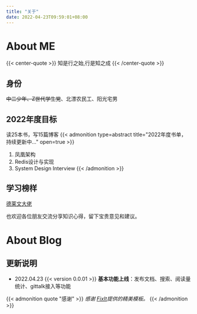 ```yaml
---
title: "关于"
date: 2022-04-23T09:59:01+08:00
---
```

# About ME
{{< center-quote >}}
知是行之始,行是知之成
{{< /center-quote >}}
## 身份
~~中二少年、Z世代学生党~~、北漂农民工、阳光宅男

## 2022年度目标

读25本书，写15篇博客
{{< admonition type=abstract title="2022年度书单，持续更新中..." open=true >}}
1. 凤凰架构
2. Redis设计与实现
3. System Design Interview
{{< /admonition >}}

## 学习榜样
[德莱文大佬](https://draveness.me/)

也欢迎各位朋友交流分享知识心得，留下宝贵意见和建议。

# About Blog
## 更新说明
- 2022.04.23 {{< version 0.0.01 >}} **基本功能上线**：发布文档、搜索、阅读量统计、gittalk接入等功能

{{< admonition quote "感谢" >}}
_感谢 [FixIt](https://fixit.lruihao.cn/)提供的精美模板。_
{{< /admonition >}}
